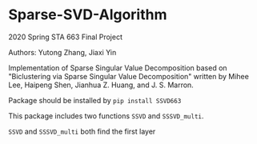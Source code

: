 # Sparse-SVD-Algorithm
2020 Spring STA 663 Final Project 

Authors: Yutong Zhang, Jiaxi Yin

Implementation of Sparse Singular Value Decomposition based on "Biclustering via Sparse Singular Value Decomposition" written by Mihee Lee, Haipeng Shen, Jianhua Z. Huang, and J. S. Marron.

Package should be installed by `pip install SSVD663`

This package includes two functions `SSVD` and `SSSVD_multi`.

`SSVD` and `SSSVD_multi` both find the first layer
